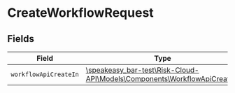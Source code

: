 # CreateWorkflowRequest


## Fields

| Field                                                                                                                      | Type                                                                                                                       | Required                                                                                                                   | Description                                                                                                                |
| -------------------------------------------------------------------------------------------------------------------------- | -------------------------------------------------------------------------------------------------------------------------- | -------------------------------------------------------------------------------------------------------------------------- | -------------------------------------------------------------------------------------------------------------------------- |
| `workflowApiCreateIn`                                                                                                      | [\speakeasy_bar-test\Risk-Cloud-API\Models\Components\WorkflowApiCreateIn](../../Models/Components/WorkflowApiCreateIn.md) | :heavy_check_mark:                                                                                                         | N/A                                                                                                                        |